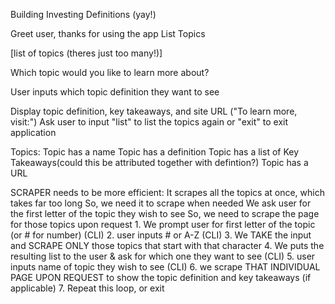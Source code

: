 Building Investing Definitions (yay!)


Greet user, thanks for using the app
List Topics

[list of topics (theres just too many!)]

Which topic would you like to learn more about?

User inputs which topic definition they want to see

Display topic definition, key takeaways, and site URL ("To learn more, visit:")
Ask user to input "list" to list the topics again or "exit" to exit application


Topics:
Topic has a name
Topic has a definition
Topic has a list of Key Takeaways(could this be attributed together with defintion?)
Topic has a URL

SCRAPER needs to be more efficient:
 It scrapes all the topics at once, which takes far too long
 So, we need it to scrape when needed
 We ask user for the first letter of the topic they wish to see
 So, we need to scrape the page for those topics upon request
    1. We prompt user for first letter of the topic (or # for number) (CLI)
    2. user inputs # or A-Z (CLI)
    3. We TAKE the input and SCRAPE ONLY those topics that start with that character 
    4. We puts the resulting list to the user & ask for which one they want to see (CLI)
    5. user inputs name of topic they wish to see (CLI)
    6. we scrape THAT INDIVIDUAL PAGE UPON REQUEST to show the topic definition and key takeaways (if applicable)
    7. Repeat this loop, or exit
